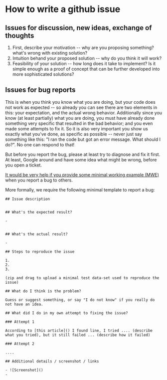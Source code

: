 # How to write a github issue

## Issues for discussion, new ideas, exchange of thoughts

1. First, describe your motivation -- why are you proposing something? what's wrong with existing solution?
2. Intuition behand your proposed solution -- why do you think it will work?
3. Feasibility of your solution -- how long does it take to implement? Is it simple enough as a proof of concept that can be further developed into more sophisticated solutions?

## Issues for bug reports

This is when you think you know what you are doing, but your code does not work as expected -- so already you can see there are two elements in this: your expectation, and the actual wrong behavior. Additionally since you know (at least partially) what you are doing, you must 
have already done something very specific that resulted in the bad behavior; and you even made some attempts to fix it.
So it is also very important you show us exactly what you've done, as specific as possible -- never just say something like this: "I ran the code but got an error message. What should I do?". No one can respond to that!

But before you report the bug, please at least try to diagnose and fix it first. At least, Google around and have some idea what might be wrong, before you open a ticket.

[It would be very help if you provide some minimal working example (MWE)](https://testlio.com/blog/the-ideal-bug-report/) when you report a bug to others.

More formally, we require the following minimal template to report a bug:

```
## Issue description


## What's the expected result?

-


## What's the actual result?

-

## Steps to reproduce the issue

1.  
2. 
3. 

(zip and drag to upload a minimal test data-set used to reproduce the issue)

## What do I think is the problem?

Guess or suggest something, or say "I do not know" if you really do not have an idea.

## What did I do in my own attempt to fixing the issue?

### Attempt 1

According to [this article]() I found line, I tried .... (describe what you tried), but it still failed ... (describe how it failed)

### Attempt 2

....

## Additional details / screenshot / links

- ![Screenshot]()
-
```